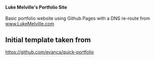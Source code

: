 #### Luke Melville's Portfolio Site


Basic portfolio website using Github Pages with a DNS re-route from www.LukeMelville.com



## Initial template taken from
 
https://github.com/evanca/quick-portfolio

